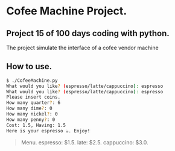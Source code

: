 # Cofee Machine Project.

## Project 15 of 100 days coding with python.

The project simulate the interface of a cofee vendor machine

## How to use.
```bash
$ ./CofeeMachine.py
What would you like? (espresso/latte/cappuccino): espresso
What would you like? (espresso/latte/cappuccino): espresso
Please insert coins.
How many quarter?: 6
How many dime?: 0
How many nickel?: 0
How many penny?: 0
Cost: 1.5, Having: 1.5
Here is your espresso ☕. Enjoy!
```

> Menu.
espresso: $1.5.
late: $2.5.
cappuccino: $3.0.
